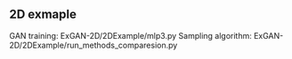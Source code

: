 ## 2D exmaple
GAN training: ExGAN-2D/2DExample/mlp3.py
Sampling algorithm: ExGAN-2D/2DExample/run_methods_comparesion.py
